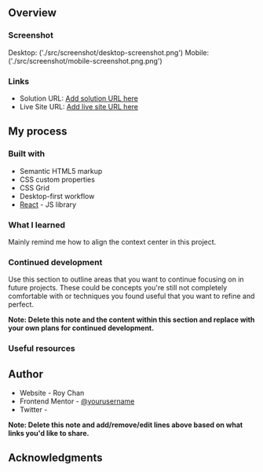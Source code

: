 ## Overview

### Screenshot

Desktop: ('./src/screenshot/desktop-screenshot.png')
Mobile: ('./src/screenshot/mobile-screenshot.png.png')

### Links

- Solution URL: [Add solution URL here](https://your-solution-url.com)
- Live Site URL: [Add live site URL here](https://your-live-site-url.com)

## My process

### Built with

- Semantic HTML5 markup
- CSS custom properties
- CSS Grid
- Desktop-first workflow
- [React](https://reactjs.org/) - JS library

### What I learned

Mainly remind me how to align the context center in this project.

### Continued development

Use this section to outline areas that you want to continue focusing on in future projects. These could be concepts you're still not completely comfortable with or techniques you found useful that you want to refine and perfect.

**Note: Delete this note and the content within this section and replace with your own plans for continued development.**

### Useful resources

## Author

- Website - Roy Chan
- Frontend Mentor - [@yourusername](https://www.frontendmentor.io/profile/yourusername)
- Twitter -

**Note: Delete this note and add/remove/edit lines above based on what links you'd like to share.**

## Acknowledgments
